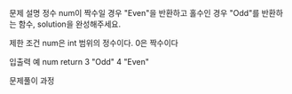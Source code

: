 문제 설명
정수 num이 짝수일 경우 "Even"을 반환하고 홀수인 경우 "Odd"를 반환하는 함수, solution을 완성해주세요.

제한 조건
num은 int 범위의 정수이다.
0은 짝수이다

입출력 예
num	return
3	"Odd"
4	"Even"

문제풀이 과정